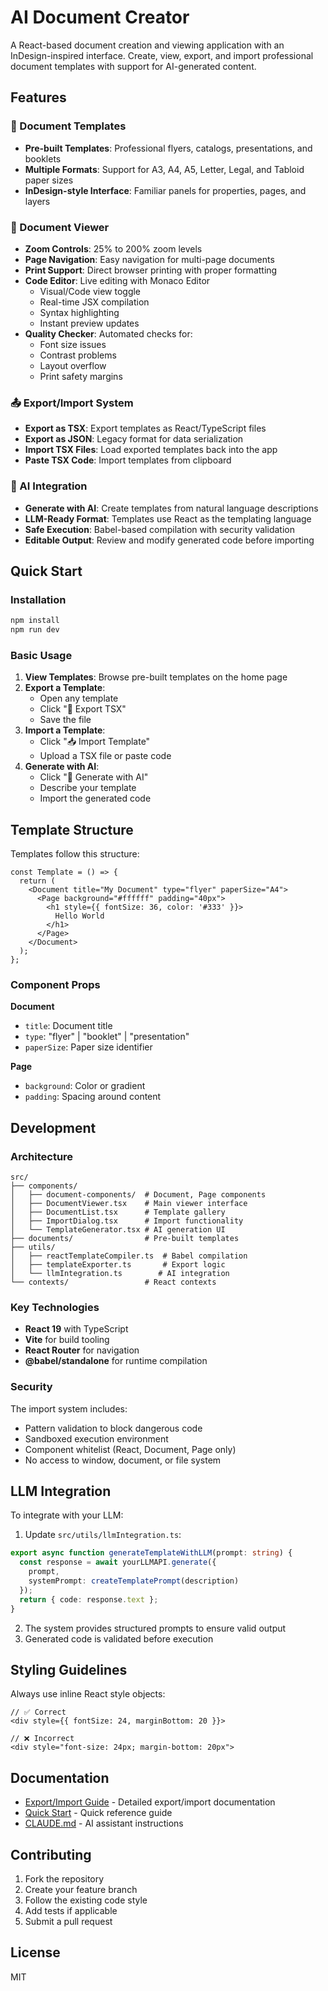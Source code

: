 # AI Document Creator

A React-based document creation and viewing application with an InDesign-inspired interface. Create, view, export, and import professional document templates with support for AI-generated content.

## Features

### 📄 Document Templates
- **Pre-built Templates**: Professional flyers, catalogs, presentations, and booklets
- **Multiple Formats**: Support for A3, A4, A5, Letter, Legal, and Tabloid paper sizes
- **InDesign-style Interface**: Familiar panels for properties, pages, and layers

### 🎨 Document Viewer
- **Zoom Controls**: 25% to 200% zoom levels
- **Page Navigation**: Easy navigation for multi-page documents
- **Print Support**: Direct browser printing with proper formatting
- **Code Editor**: Live editing with Monaco Editor
  - Visual/Code view toggle
  - Real-time JSX compilation
  - Syntax highlighting
  - Instant preview updates
- **Quality Checker**: Automated checks for:
  - Font size issues
  - Contrast problems
  - Layout overflow
  - Print safety margins

### 📤 Export/Import System
- **Export as TSX**: Export templates as React/TypeScript files
- **Export as JSON**: Legacy format for data serialization
- **Import TSX Files**: Load exported templates back into the app
- **Paste TSX Code**: Import templates from clipboard

### 🤖 AI Integration
- **Generate with AI**: Create templates from natural language descriptions
- **LLM-Ready Format**: Templates use React as the templating language
- **Safe Execution**: Babel-based compilation with security validation
- **Editable Output**: Review and modify generated code before importing

## Quick Start

### Installation
```bash
npm install
npm run dev
```

### Basic Usage

1. **View Templates**: Browse pre-built templates on the home page
2. **Export a Template**: 
   - Open any template
   - Click "📄 Export TSX"
   - Save the file
3. **Import a Template**:
   - Click "📥 Import Template"
   - Upload a TSX file or paste code
4. **Generate with AI**:
   - Click "🤖 Generate with AI"
   - Describe your template
   - Import the generated code

## Template Structure

Templates follow this structure:

```tsx
const Template = () => {
  return (
    <Document title="My Document" type="flyer" paperSize="A4">
      <Page background="#ffffff" padding="40px">
        <h1 style={{ fontSize: 36, color: '#333' }}>
          Hello World
        </h1>
      </Page>
    </Document>
  );
};
```

### Component Props

**Document**
- `title`: Document title
- `type`: "flyer" | "booklet" | "presentation"
- `paperSize`: Paper size identifier

**Page**
- `background`: Color or gradient
- `padding`: Spacing around content

## Development

### Architecture

```
src/
├── components/
│   ├── document-components/  # Document, Page components
│   ├── DocumentViewer.tsx    # Main viewer interface
│   ├── DocumentList.tsx      # Template gallery
│   ├── ImportDialog.tsx      # Import functionality
│   └── TemplateGenerator.tsx # AI generation UI
├── documents/                # Pre-built templates
├── utils/
│   ├── reactTemplateCompiler.ts  # Babel compilation
│   ├── templateExporter.ts       # Export logic
│   └── llmIntegration.ts        # AI integration
└── contexts/                 # React contexts
```

### Key Technologies

- **React 19** with TypeScript
- **Vite** for build tooling
- **React Router** for navigation
- **@babel/standalone** for runtime compilation

### Security

The import system includes:
- Pattern validation to block dangerous code
- Sandboxed execution environment
- Component whitelist (React, Document, Page only)
- No access to window, document, or file system

## LLM Integration

To integrate with your LLM:

1. Update `src/utils/llmIntegration.ts`:
```typescript
export async function generateTemplateWithLLM(prompt: string) {
  const response = await yourLLMAPI.generate({
    prompt,
    systemPrompt: createTemplatePrompt(description)
  });
  return { code: response.text };
}
```

2. The system provides structured prompts to ensure valid output
3. Generated code is validated before execution

## Styling Guidelines

Always use inline React style objects:

```tsx
// ✅ Correct
<div style={{ fontSize: 24, marginBottom: 20 }}>

// ❌ Incorrect  
<div style="font-size: 24px; margin-bottom: 20px">
```

## Documentation

- [Export/Import Guide](docs/EXPORT_IMPORT_GUIDE.md) - Detailed export/import documentation
- [Quick Start](docs/QUICK_START.md) - Quick reference guide
- [CLAUDE.md](CLAUDE.md) - AI assistant instructions

## Contributing

1. Fork the repository
2. Create your feature branch
3. Follow the existing code style
4. Add tests if applicable
5. Submit a pull request

## License

MIT